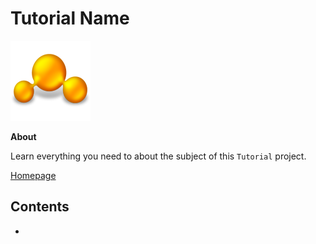 # Tutorial Name

![tutorial image](images/tutorial.png)

**About**

Learn everything you need to about the subject of this `Tutorial` project.

[Homepage]()

## Contents

- []()